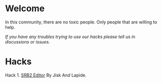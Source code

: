 # Welcome
In this community, there are no toxic people. Only people that are willing to help.

_If you have any troubles trying to use our hacks please tell us in discussions or issues._



# Hacks
Hack 1. [SRB2 Editor](https://github.com/Great-Hacking/SRB2-Editor-V1) By Jisk And Lapide.
